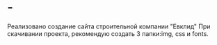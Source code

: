 # -
Реализовано создание сайта строительной компании "Евклид"
При скачивании проекта, рекомендую создать 3 папки:img, css и fonts.
